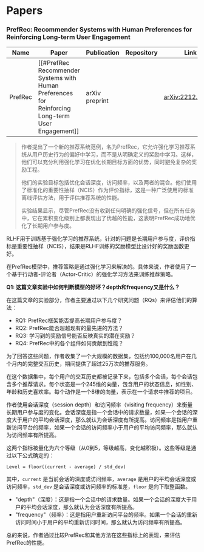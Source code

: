 # Papers



### PrefRec: Recommender Systems with Human Preferences for Reinforcing Long-term User Engagement

| Name    | Paper                                                                                             | Publication    | Repository | Link                                                 | Classification                            |
| ------- | ------------------------------------------------------------------------------------------------- | -------------- | ---------- | ---------------------------------------------------- | ----------------------------------------- |
| PrefRec | [[#PrefRec Recommender Systems with Human Preferences for Reinforcing Long-term User Engagement]] | arXiv preprint |            | [arXiv:2212.02779](https://arxiv.org/abs/2212.02779) |  |

> 作者提出了一个新的推荐系统范例，名为PrefRec，它允许强化学习推荐系统从用户历史行为的偏好中学习，而不是从明确定义的奖励中学习。这样，他们可以充分利用强化学习在优化长期目标方面的优势，同时避免复杂的奖励工程。
> 
> 他们的实验目标包括优化会话深度，访问频率，以及两者的混合。他们使用了标准化的重要性抽样（NCIS）作为评价指标，这是一种广泛使用的标准离线评估方法，用于评估推荐系统的性能。
> 
> 实验结果显示，尽管PrefRec没有收到任何明确的强化信号，但在所有任务中，它在累积变化级别上都表现出了优越的性能，这表明PrefRec成功地优化了长期用户参与度。


RLHF用于训练基于强化学习的推荐系统，针对的问题是长期用户参与度，评价指标是重要性抽样（NCIS），结果是RLHF训练的奖励模型比设计好的奖励函数更好。

在PrefRec模型中，推荐策略是通过强化学习来解决的。具体来说，作者使用了一个基于行动者-评论者（Actor-Critic）的强化学习方法来训练推荐策略。


**Q1: 这篇文章实验中如何判断模型的好坏？depth和frequency又是什么？**

在这篇文章的实验部分，作者主要通过以下几个研究问题（RQs）来评估他们的算法：

- RQ1: PrefRec框架能否提高长期用户参与度？
- RQ2: PrefRec能否超越现有的最先进的方法？
- RQ3: 学习到的奖励信号能否反映真实的潜在奖励？
- RQ4: PrefRec中的各个组件如何贡献到性能？

为了回答这些问题，作者收集了一个大规模的数据集，包括约100,000名用户在几个月内的完整交互历史，期间提供了超过25万次的推荐服务。

在这个数据集中，每个用户的交互历史都被记录下来，包括多个会话，每个会话包含多个推荐请求。每个状态是一个245维的向量，包含用户的状态信息，如性别、年龄和历史喜欢率。每个动作是一个8维的向量，表示在一个请求中推荐的项目。

作者使用会话深度（session depth）和访问频率（visiting frequency）来衡量长期用户参与度的变化。会话深度是指一个会话中的请求数量，如果一个会话的深度大于用户的平均会话深度，那么就认为会话深度有所提高。访问频率是指用户重新访问平台的频率，如果一个会话的访问频率小于用户的平均访问频率，那么就认为访问频率有所提高。

这两个指标被量化为六个等级（从0到5，等级越高，变化越积极）。这些等级是通过以下公式确定的：

```
Level = floor((current - average) / std_dev)
```

其中，`current` 是当前会话的深度或访问频率，`average` 是用户的平均会话深度或访问频率，`std_dev` 是会话深度或访问频率的标准差，`floor` 是向下取整函数。

- "depth"（深度）：这是指一个会话中的请求数量。如果一个会话的深度大于用户的平均会话深度，那么就认为会话深度有所提高。
- "frequency"（频率）：这是指用户重新访问平台的频率。如果一个会话的重新访问时间小于用户的平均重新访问时间，那么就认为访问频率有所提高。

总的来说，作者通过比较PrefRec和其他方法在这些指标上的表现，来评估PrefRec的性能。